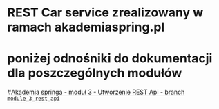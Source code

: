 # REST Car service zrealizowany w ramach akademiaspring.pl
# poniżej odnośniki do dokumentacji dla poszczególnych modułów

#[Akademia springa - moduł 3 - Utworzenie REST Api - branch `module_3_rest_api`](Module3.md)

